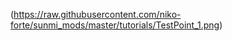 (</span><span>https://raw.githubusercontent.com/niko-forte/sunmi_mods/master/tutorials/TestPoint_1.png</span><span>)</span>
